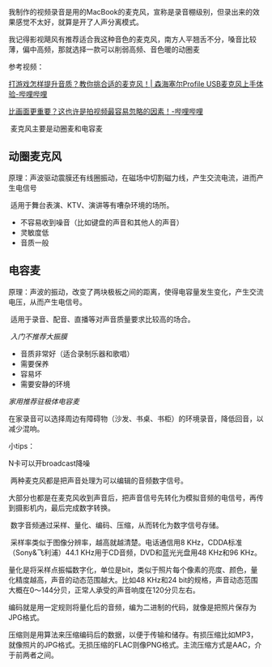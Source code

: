 ​	我制作的视频录音是用的MacBook的麦克风，宣称是录音棚级别，但录出来的效果感觉不太好，就算是开了人声分离模式。

​	我记得影视飓风有推荐适合我这种音色的麦克风，南方人平翘舌不分，嗓音比较薄，偏中高频，那就选择一款可以削弱高频、音色暖的动圈麦

参考视频：

[打游戏怎样提升音质？教你挑合适的麦克风！| 森海塞尔Profile USB麦克风上手体验-哔哩哔哩](https://b23.tv/kKlpcIc)

[比画面更重要？这也许是拍视频最容易忽略的因素！-哔哩哔哩](https://b23.tv/YCEnc2R)



​	麦克风主要是动圈麦和电容麦

## 动圈麦克风

​	原理：声波驱动震膜还有线圈振动，在磁场中切割磁力线，产生交流电流，进而产生电信号

​	适用于舞台表演、KTV、演讲等有嘈杂环境的场所。

- 不容易收到噪音（比如键盘的声音和其他人的声音）
- 灵敏度低
- 音质一般

## 电容麦

​	原理：声波的振动，改变了两块极板之间的距离，使得电容量发生变化，产生交流电压，从而产生电信号。

​	适用于录音、配音、直播等对声音质量要求比较高的场合。

​	*入门不推荐大振膜*

- 音质非常好（适合录制乐器和歌唱）
- 需要保养
- 容易坏
- 需要安静的环境

*家用推荐驻极体电容麦*

在家录音可以选择周边有障碍物（沙发、书桌、书柜）的环境录音，降低回音，以减少混响。

小tips：

N卡可以开broadcast降噪



​	两种麦克风都是把声音处理为可以编辑的音频数字信号。

​	大部分也都是在麦克风收到声音后，把声音信号先转化为模拟音频的电信号，再传到摄影机内，最后完成数字转换。

​	数字音频通过采样、量化、编码、压缩，从而转化为数字信号存储。

​	采样率类似于图像分辨率，越高就越清楚。电话通信用8 KHz，CDDA标准（Sony&飞利浦）44.1 KHz用于CD音频，DVD和蓝光光盘用48 KHz和96 KHz。

​	量化是将采样点振幅数字化，单位是bit，类似于照片每个像素的亮度、颜色，量化精度越高，声音的动态范围越大。比如48 KHz和24 bit的规格，声音动态范围大概在0～144分贝，正常人承受的声音响度在120分贝左右。

​	编码就是用一定规则将量化后的音频，编为二进制的代码，就像是把照片保存为JPG格式。

​	压缩则是用算法来压缩编码后的数据，以便于传输和储存。有损压缩比如MP3，就像照片的JPG格式。无损压缩的FLAC则像PNG格式。主流压缩方式是AAC，介于前两者之间。

